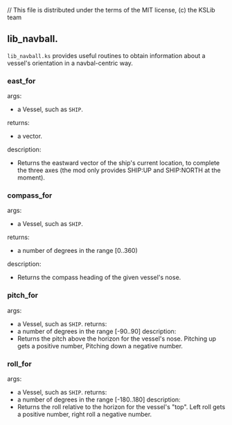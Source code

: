 // This file is distributed under the terms of the MIT license, (c) the KSLib team

## lib_navball.

``lib_navball.ks`` provides useful routines to obtain information about
a vessel's orientation in a navbal-centric way.

### east_for

args:
  * a Vessel, such as ``SHIP``.

returns:
  * a vector.

description:
  * Returns the eastward vector of the ship's current location, to
    complete the three axes (the mod only provides SHIP:UP and
    SHIP:NORTH at the moment).

### compass_for

args:
  * a Vessel, such as ``SHIP``.

returns:
  * a number of degrees in the range [0..360)

description:
  * Returns the compass heading of the given vessel's nose.

### pitch_for

args:
  * a Vessel, such as ``SHIP``.
returns:
  * a number of degrees in the range [-90..90]
description:
  * Returns the pitch above the horizon for the vessel's nose.
    Pitching up gets a positive number, Pitching down a negative number.

### roll_for

args:
  * a Vessel, such as ``SHIP``.
returns:
  * a number of degrees in the range [-180..180]
description:
  * Returns the roll relative to the horizon for the vessel's "top".
    Left roll gets a positive number, right roll a negative number.
